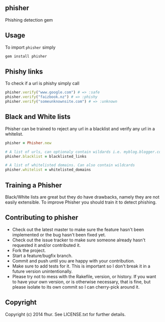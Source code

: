 phisher
-------

Phishing detection gem

## Usage

To import `phisher` simply

```ruby
gem install phisher
```

## Phishy links
To check if a url is phishy simply call
```ruby
phisher.verify("www.google.com") # => :safe
phisher.verify("faizbook.nz") # => :phishy
phisher.verify("someunknownsite.com") # => :unknown
```

## Black and White lists

Phisher can be trained to reject any url in a blacklist and verify any
url in a whitelist.

```ruby
phisher = Phisher.new

# A list of urls, can optionaly contain wildards i.e. myblog.blogger.com/*
phisher.blacklist = blacklisted_links

# A list of whitelisted domains. Can also contain wildcards
phisher.whitelist = whitelisted_domains

```

## Training a Phisher

Black/White lists are great but they do have drawbacks, namely they are
not easily extensible. To improve Phisher you should train it to detect
phishing. 

## Contributing to phisher

* Check out the latest master to make sure the feature hasn't been implemented or the bug hasn't been fixed yet.
* Check out the issue tracker to make sure someone already hasn't requested it and/or contributed it.
* Fork the project.
* Start a feature/bugfix branch.
* Commit and push until you are happy with your contribution.
* Make sure to add tests for it. This is important so I don't break it in a future version unintentionally.
* Please try not to mess with the Rakefile, version, or history. If you want to have your own version, or is otherwise necessary, that is fine, but please isolate to its own commit so I can cherry-pick around it.

## Copyright

Copyright (c) 2014 fhur. See LICENSE.txt for
further details.


